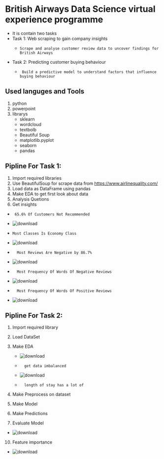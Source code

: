 # British Airways Data Science virtual experience programme

* It is contain two tasks
* Task 1: Web scraping to gain company insights
    *     Scrape and analyse customer review data to uncover findings for British Airways
* Task 2: Predicting customer buying behaviour
  *      Build a predictive model to understand factors that influence buying behaviour
## Used languges and Tools
1. python
2. powerpoint
3. librarys
   * sklearn
   * wordcloud
   * textbolb
   * Beautiful Soup
   * matplotlib.pyplot
   * seaborn
   * pandas


## Pipline For Task 1:
1. Import required libraries
2. Use BeautifulSoup for scrape data from https://www.airlinequality.com/
3. Load data as DataFrame using pandas
4. Make EDA to get first look about data
5. Analysis Quetions
6. Get insights    
*      65.6% Of Customers Not Recommended
* ![download](https://github.com/lotaa/British-Airways-Data-Science-virtual-experience-programme/assets/49419507/6b1d5e73-17b6-4de7-9555-f4748d56031e)
            
*     Most Classes Is Economy Class
* ![download](https://github.com/lotaa/British-Airways-Data-Science-virtual-experience-programme/assets/49419507/09b114e9-164f-4079-be19-09da845cd355)

*       Most Reviews Are Negative by 86.7%
* ![download](https://github.com/lotaa/British-Airways-Data-Science-virtual-experience-programme/assets/49419507/1abec2b8-735c-49ae-aa7e-a6a93e046c7f)


*       Most Frequency Of Words Of Negative Reviews
* ![download](https://github.com/lotaa/British-Airways-Data-Science-virtual-experience-programme/assets/49419507/c1c96e40-08e8-45c5-97ec-1b6e1f989d3d)


*       Most Frequency Of Words Of Positive Reviews
*  ![download](https://github.com/lotaa/British-Airways-Data-Science-virtual-experience-programme/assets/49419507/9991b364-30dc-4786-8411-357904889f49)


## Pipline For Task 2:
1. Import required library
2. Load DataSet
3. Make EDA
   *  ![download](https://github.com/lotaa/British-Airways-Data-Science-virtual-experience-programme/assets/49419507/5eef904e-65c9-4dbc-8c5f-797a13d58e3f)
   *       get data imbalanced
   * ![download](https://github.com/lotaa/British-Airways-Data-Science-virtual-experience-programme/assets/49419507/056236e4-c65a-44cf-b3b1-3f3cc783c138)

   *       length of stay has a lot of 
      
5. Make Preprocess on dataset
6. Make Model
7. Make Predictions


9. Evaluate Model
*   ![download](https://github.com/lotaa/British-Airways-Data-Science-virtual-experience-programme/assets/49419507/4c5755c4-2424-40f0-8586-48bb63792b4e)



10. Feature importance
*   ![download](https://github.com/lotaa/British-Airways-Data-Science-virtual-experience-programme/assets/49419507/572fd9e3-cab9-46e2-984a-f208b5cf278e)

